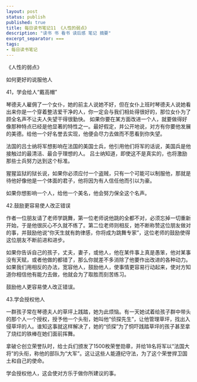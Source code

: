 ```yaml
---
layout: post
status: publish
published: true
title: 每日读书笔记11 《人性的弱点》
description: "读书 书 看书 读后感 笔记 摘要"
excerpt_separator: ===
tags:
- 每日读书笔记
---
```


《人性的弱点》 
 
如何更好的说服他人
 
41，学会给人“戴高帽”
 
琴德夫人雇佣了一个女仆，她的前主人说她不好，但在女仆上班时琴德夫人说她看出来你是一个穿着整洁爱干净的人，你一定会与我们相处得很好的，那位女仆为了顾全名声不让夫人失望干得很勤快。
如果你要在某方面改进一个人，就要做得好像那种特点已经是他显著的特性之一。最好假定，并公开地说，对方有你要他发展的美德。给他一个好名誉去实现，他便会尽力去做而不愿看到你失望。
 
法国的吕士纳将军想影响在法国的美国士兵，他引用他们将军的话说，美国兵是他接触过的最清洁、最合乎理想的人。
吕士纳知道，即使这不是真实的，也将激励那些士兵努力达到这个标准。
 
猩猩监狱的狱长说，如果你必须应付一个盗贼，只有一个可能可以制服他，那就是待他好像他是一个体面的君子，他将因为有人信任他而引以为豪。
 
如果你想影响一个人，给他一个美名，他会努力保全这个名声。
 
42.鼓励更容易使人改正错误
 
作者一位朋友请了老师学跳舞，第一位老师说他跳的全都不对，必须忘掉一切重新开始，于是他很灰心不久就不练了。第二位老师则相反，她不断称赞这位朋友做对的事，并鼓励他说“你天生就有韵律感，你将成为跳舞专家”，这位老师的鼓励使得这位朋友不断前进和进步。
 
如果你告诉自己的孩子，丈夫，妻子，或他人，他在某件事上真是愚笨，他对某事没有天赋，或者他做的都错了，那么你就差不多消除了他要作出改进的各种动力。
如果我们用相反的办法，宽容他人，鼓励他人，使事情更容易行动起来，使对方知道你相信他有能力去做，他就会为了取胜而刻苦练习。
 
鼓励他人更容易使人改正错误。

43.学会授权他人
 
一群孩子常在琴德夫人的草坪上践踏，她为此烦恼。有一天她试着给孩子群中带头的那个人一个授权，授予他一个头衔，她叫他“侦探先生”，让他管理草坪，找出入侵草坪的人。谁知这事就这样解决了，她的“侦探”为了恫吓践踏草坪的孩子甚至拿了烧红的铁棒在她们面前挥舞。
 
拿破仑创立荣誉队时，给士兵们颁发了1500枚荣誉勋章，并给18名将军以“法国大将”的头衔，称他的部队为“大军”。这让这些人能遵纪守法，为了这个荣誉捍卫国土和自己的使命。
 
学会授权他人，这会使对方乐于做你所建议的事。


